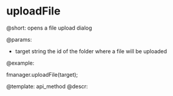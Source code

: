 uploadFile
=============

@short:
	opens a file upload dialog

@params:

- target		string		the id of the folder where a file will be uploaded


@example:

fmanager.uploadFile(target);

@template:	api_method
@descr:

